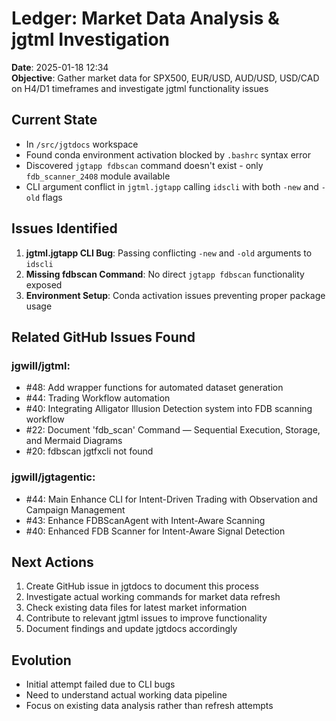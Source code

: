 # Ledger: Market Data Analysis & jgtml Investigation
**Date**: 2025-01-18 12:34  
**Objective**: Gather market data for SPX500, EUR/USD, AUD/USD, USD/CAD on H4/D1 timeframes and investigate jgtml functionality issues

## Current State
- In `/src/jgtdocs` workspace
- Found conda environment activation blocked by `.bashrc` syntax error
- Discovered `jgtapp fdbscan` command doesn't exist - only `fdb_scanner_2408` module available
- CLI argument conflict in `jgtml.jgtapp` calling `idscli` with both `-new` and `-old` flags

## Issues Identified
1. **jgtml.jgtapp CLI Bug**: Passing conflicting `-new` and `-old` arguments to `idscli`
2. **Missing fdbscan Command**: No direct `jgtapp fdbscan` functionality exposed
3. **Environment Setup**: Conda activation issues preventing proper package usage

## Related GitHub Issues Found
### jgwill/jgtml:
- #48: Add wrapper functions for automated dataset generation  
- #44: Trading Workflow automation
- #40: Integrating Alligator Illusion Detection system into FDB scanning workflow
- #22: Document 'fdb_scan' Command — Sequential Execution, Storage, and Mermaid Diagrams
- #20: fdbscan jgtfxcli not found

### jgwill/jgtagentic:
- #44: Main Enhance CLI for Intent-Driven Trading with Observation and Campaign Management
- #43: Enhance FDBScanAgent with Intent-Aware Scanning
- #40: Enhanced FDB Scanner for Intent-Aware Signal Detection

## Next Actions
1. Create GitHub issue in jgtdocs to document this process
2. Investigate actual working commands for market data refresh
3. Check existing data files for latest market information
4. Contribute to relevant jgtml issues to improve functionality
5. Document findings and update jgtdocs accordingly

## Evolution
- Initial attempt failed due to CLI bugs
- Need to understand actual working data pipeline
- Focus on existing data analysis rather than refresh attempts 